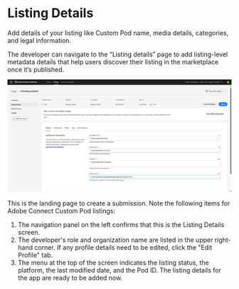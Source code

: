 # Listing Details

Add details of your listing like Custom Pod name, media details, categories, and legal information. 

The developer can navigate to the “Listing details” page to add listing-level metadata details that help users discover their listing in the marketplace once it’s published.


![Screenshot of listing details page - General](./screenshot_1.png)

This is the landing page to create a submission. Note the following items for Adobe Connect Custom Pod listings:

1. The navigation panel on the left confirms that this is the Listing Details screen.
2. The developer's role and organization name are listed in the upper right-hand corner. If any profile details need to be edited, click the "Edit Profile" tab.
3. The menu at the top of the screen indicates the listing status, the platform, the last modified date, and the Pod ID. The listing details for the app are ready to be added now.
